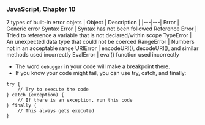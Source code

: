 ### JavaScript, Chapter 10

7 types of built-in error objets
| Object | Description |
|---|---|
Error | Generic error
Syntax Error | Syntax has not been followed
Reference Error | Tried to reference a variable that is not declared/within scope
TypeError | An unexpected data type that could not be coerced
RangeError | Numbers not in an acceptable range
URIError | encodeURI(), decodeURI(), and similar methods used incorrectly
EvalError | eval() function used incorrectly

* The word `debugger` in your code will make a breakpoint there.  
* If you know your code might fail, you can use try, catch, and finally:  
```
try {
    // Try to execute the code
} catch (exception) {
    // If there is an exception, run this code
} finally {
    // This always gets executed
}
```

